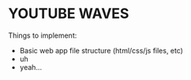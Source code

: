 # YOUTUBE WAVES


Things to implement:
- Basic web app file structure (html/css/js files, etc)
- uh
- yeah...

